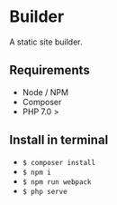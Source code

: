 # Builder
A static site builder.

## Requirements
- Node / NPM
- Composer
- PHP 7.0 >

## Install in terminal
- ```$ composer install```
- ```$ npm i```
- ```$ npm run webpack ```
- ```$ php serve```
